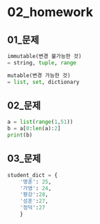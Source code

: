 # 02_homework

## 01_문제

```python
immutable(변경 불가능한 것)
= string, tuple, range

mutable(변경 가능한 것)
= list, set, dictionary
```



## 02_문제

```python
a = list(range(1,51))
b = a[0:len(a):2]
print(b)
```



## 03_문제

```python
student_dict = {
    '명훈': 25, 
    '가영': 24, 
    '평강':28, 
    '성훈':27, 
    '정덕':27
    }
```

# 
# 
# 
# 
